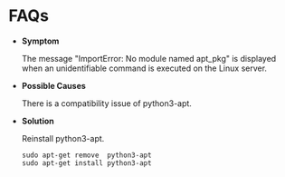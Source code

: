 # FAQs<a name="EN-US_TOPIC_0000001166804465"></a>

-   **Symptom**

    The message "ImportError: No module named apt\_pkg" is displayed when an unidentifiable command is executed on the Linux server.


-   **Possible Causes**

    There is a compatibility issue of python3-apt.

-   **Solution**

    Reinstall python3-apt.

    ```
    sudo apt-get remove  python3-apt
    sudo apt-get install python3-apt
    ```


